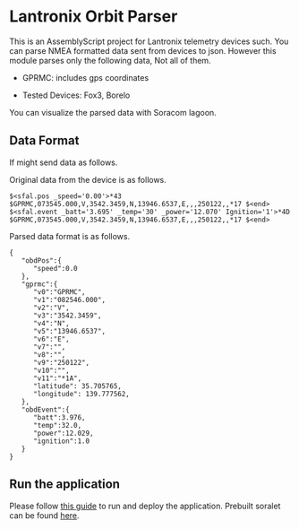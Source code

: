# Lantronix Orbit Parser

This is an AssemblyScript project for Lantronix telemetry devices such.
You can parse NMEA formatted data sent from devices to json.
However this module parses only the following data, Not all of them.

- GPRMC: includes gps coordinates

- Tested Devices: Fox3, Borelo

You can visualize the parsed data with Soracom lagoon.

## Data Format

If might send data as follows.

Original data from the device is as follows.

```
$<sfal.pos _speed='0.00'>*43 $GPRMC,073545.000,V,3542.3459,N,13946.6537,E,,,250122,,*17 $<end> $<sfal.event _batt='3.695' _temp='30' _power='12.070' Ignition='1'>*4D $GPRMC,073545.000,V,3542.3459,N,13946.6537,E,,,250122,,*17 $<end>
```

Parsed data format is as follows.

```
{
   "obdPos":{
      "speed":0.0
   },
   "gprmc":{
      "v0":"GPRMC",
      "v1":"082546.000",
      "v2":"V",
      "v3":"3542.3459",
      "v4":"N",
      "v5":"13946.6537",
      "v6":"E",
      "v7":"",
      "v8":"",
      "v9":"250122",
      "v10":"",
      "v11":"*1A",
      "latitude": 35.705765,
      "longitude": 139.777562,
   },
   "obdEvent":{
      "batt":3.976,
      "temp":32.0,
      "power":12.029,
      "ignition":1.0
   }
}
```

## Run the application

Please follow [this guide](assemblyscript/README.md) to run and deploy the application.
Prebuilt soralet can be found [here](prebuilt/soralet-optimized.wasm).
